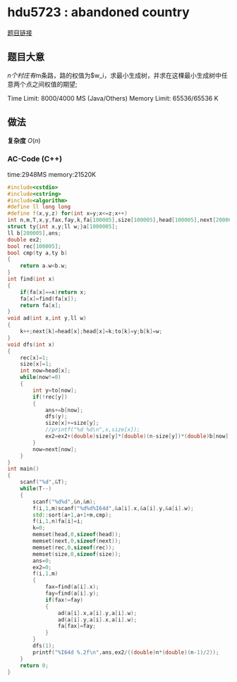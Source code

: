# hdu5723 : abandoned country

[题目链接](http://acm.hdu.edu.cn/showproblem.php?pid=5723)

## 题目大意

$n个村庄有$m条路，路的权值为$w_i，求最小生成树，并求在这棵最小生成树中任意两个点之间权值的期望;

Time Limit: 8000/4000 MS (Java/Others)    Memory Limit: 65536/65536 K


## 做法


**复杂度** $O(n)$



### AC-Code (C++)


time:2948MS	
memory:21520K

```cpp
#include<cstdio>
#include<cstring>
#include<algorithm>
#define ll long long
#define f(x,y,z) for(int x=y;x<=z;x++)
int n,m,T,x,y,fax,fay,k,fa[100005],size[100005],head[100005],next[200005],to[200005];
struct ty{int x,y;ll w;}a[1000005];
ll b[200005],ans;
double ex2;
bool rec[100005];
bool cmp(ty a,ty b)
{
    return a.w<b.w;
}
int find(int x)
{
    if(fa[x]==x)return x;
    fa[x]=find(fa[x]);
    return fa[x];
}
void ad(int x,int y,ll w)
{
    k++;next[k]=head[x];head[x]=k;to[k]=y;b[k]=w;
}
void dfs(int x)
{
    rec[x]=1;
    size[x]=1;
    int now=head[x];
    while(now!=0)
    {
        int y=to[now];
        if(!rec[y])
        {
            ans+=b[now];
            dfs(y);
            size[x]+=size[y];
            //printf("%d %d\n",x,size[x]);
            ex2=ex2+(double)size[y]*(double)(n-size[y])*(double)b[now];
        }
        now=next[now];
    }    
}
int main()
{
    scanf("%d",&T);
    while(T--)
    {
        scanf("%d%d",&n,&m);
        f(i,1,m)scanf("%d%d%I64d",&a[i].x,&a[i].y,&a[i].w);
        std::sort(a+1,a+1+m,cmp);
        f(i,1,n)fa[i]=i;
        k=0;
        memset(head,0,sizeof(head));
        memset(next,0,sizeof(next));
        memset(rec,0,sizeof(rec));
        memset(size,0,sizeof(size));
        ans=0;
        ex2=0;
        f(i,1,m)
        {
            fax=find(a[i].x);
            fay=find(a[i].y);
            if(fax!=fay)
            {
                ad(a[i].x,a[i].y,a[i].w);
                ad(a[i].y,a[i].x,a[i].w);
                fa[fax]=fay;
            }
        }
        dfs(1);
        printf("%I64d %.2f\n",ans,ex2/((double)n*(double)(n-1)/2));
    }
    return 0;
}
```




 
